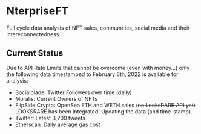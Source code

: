 # NterpriseFT

 Full cycle data analysis of NFT sales, communities, social media and their intereconnectedness.

## Current Status 

Due to API Rate Limits that cannot be overcome (even with money...) only the following
data timestamped to February 6th, 2022 is available for analysis: 

- Socialblade: Twitter Followers over time (daily)
- Moralis: Current Owners of NFTs
- FlipSide Crypto: OpenSea ETH and WETH sales (~~no LooksRARE API yet)~~ LOOKSRARE has been integrated! Updating the data (and time-stamp).
- Twitter: Latest 3,200 tweets
- Etherscan: Daily average gas cost

